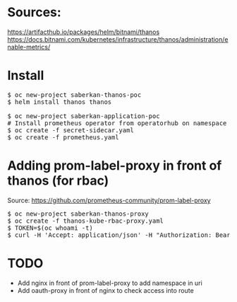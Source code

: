 # Sources:
https://artifacthub.io/packages/helm/bitnami/thanos
https://docs.bitnami.com/kubernetes/infrastructure/thanos/administration/enable-metrics/

# Install
<pre>
$ oc new-project saberkan-thanos-poc
$ helm install thanos thanos

$ oc new-project saberkan-application-poc
# Install prometheus operator from operatorhub on namespace
$ oc create -f secret-sidecar.yaml
$ oc create -f prometheus.yaml
</pre>


# Adding prom-label-proxy in front of thanos (for rbac)
Source: https://github.com/prometheus-community/prom-label-proxy 

<pre>
$ oc new-project saberkan-thanos-proxy
$ oc create -f thanos-kube-rbac-proxy.yaml
$ TOKEN=$(oc whoami -t)
$ curl -H 'Accept: application/json' -H "Authorization: Bearer ${TOKEN}" http://thanos-rbac-proxy-insecure-saberkan-thanos-proxy.apps.ocp.prod.redlabclub.eu/api/v1/query?query=up\&namespace=saberkan-application-poc
</pre>

# TODO
- Add nginx in front of prom-label-proxy to add namespace in uri
- Add oauth-proxy in front of nginx to check access into route

